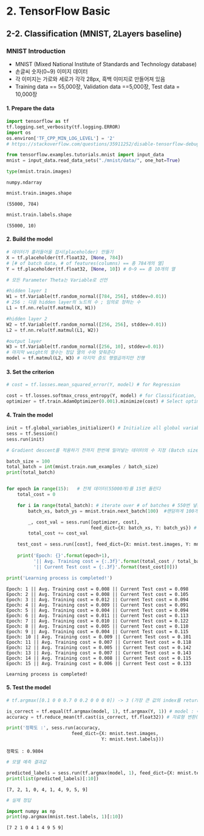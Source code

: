 # 2. TensorFlow Basic

## 2-2. Classification (MNIST, 2Layers baseline)

### MNIST Introduction

- MNIST (Mixed National Institute of Standards and Technology database)
- 손글씨 숫자(0~9) 이미지 데이터
- 각 이미지는 가로와 세로가 각각 28px, 흑백 이미지로 만들어져 있음
- Training data == 55,000장, Validation data ==5,000장, Test data = 10,000장



#### 1. Prepare the data

```python
import tensorflow as tf
tf.logging.set_verbosity(tf.logging.ERROR)
import os
os.environ['TF_CPP_MIN_LOG_LEVEL'] = '2' 
# https://stackoverflow.com/questions/35911252/disable-tensorflow-debugging-information
```

```python
from tensorflow.examples.tutorials.mnist import input_data
mnist = input_data.read_data_sets("./mnist/data/", one_hot=True)
```

```python
type(mnist.train.images)
```

`numpy.ndarray`

```python
mnist.train.images.shape
```

`(55000, 784)`

```python
mnist.train.labels.shape
```

`(55000, 10)`



#### 2. Build the model

```python
# 데이터가 흘러들어올 접시(placeholder) 만들기 
X = tf.placeholder(tf.float32, [None, 784]) 
# [# of batch data, # of features(columns) == 총 784개의 열]
Y = tf.placeholder(tf.float32, [None, 10]) # 0~9 == 총 10개의 열

# 모든 Parameter Theta는 Variable로 선언

#hidden layer 1
W1 = tf.Variable(tf.random_normal([784, 256], stddev=0.01))
# 256 : 다음 hidden layer의 노드의 수 ; 임의로 정하는 수
L1 = tf.nn.relu(tf.matmul(X, W1))

#hidden layer 2
W2 = tf.Variable(tf.random_normal([256, 256], stddev=0.01))
L2 = tf.nn.relu(tf.matmul(L1, W2))

#output layer
W3 = tf.Variable(tf.random_normal([256, 10], stddev=0.01))
# 마지막 weight의 열수는 정답 열의 수와 맞춰준다
model = tf.matmul(L2, W3) # 마지막 층도 행렬곱까지만 진행
```



#### 3. Set the criterion

````python
# cost = tf.losses.mean_squared_error(Y, model) # for Regression

cost = tf.losses.softmax_cross_entropy(Y, model) # for Classification, "cross-entropy" after "softmax"
optimizer = tf.train.AdamOptimizer(0.001).minimize(cost) # Select optimizer & connect with cost function (recommended start : "Adam")
````



#### 4. Train the model

```python
init = tf.global_variables_initializer() # Initialize all global variables (Parameter Theta)
sess = tf.Session()
sess.run(init)

# Gradient descent를 적용하기 전까지 한번에 밀어넣는 데이터의 수 지정 (Batch size == 하나의 데이터 덩어리 내 데이터 수)

batch_size = 100
total_batch = int(mnist.train.num_examples / batch_size)
print(total_batch)


for epoch in range(15):   # 전체 데이터(55000개)를 15번 돌린다
    total_cost = 0

    for i in range(total_batch): # iterate over # of batches # 550번 넣는다 = 100개(batch_size)씩 들어간다
        batch_xs, batch_ys = mnist.train.next_batch(100)  #랜덤하게 100개를 뽑는다

        _, cost_val = sess.run([optimizer, cost], 
                               feed_dict={X: batch_xs, Y: batch_ys}) # 먹여줄(feed) 딕셔너리(dict)  # placeholder X, Y 안에 원본데이터 넣기
        total_cost += cost_val

    test_cost = sess.run([cost], feed_dict={X: mnist.test.images, Y: mnist.test.labels}) # current test error
    
    print('Epoch: {}'.format(epoch+1), 
          '|| Avg. Training cost = {:.3f}'.format(total_cost / total_batch),
          '|| Current Test cost = {:.3f}'.format(test_cost[0]))

print('Learning process is completed!')
```

```
Epoch: 1 || Avg. Training cost = 0.008 || Current Test cost = 0.098
Epoch: 2 || Avg. Training cost = 0.008 || Current Test cost = 0.105
Epoch: 3 || Avg. Training cost = 0.012 || Current Test cost = 0.094
Epoch: 4 || Avg. Training cost = 0.009 || Current Test cost = 0.091
Epoch: 5 || Avg. Training cost = 0.004 || Current Test cost = 0.094
Epoch: 6 || Avg. Training cost = 0.011 || Current Test cost = 0.113
Epoch: 7 || Avg. Training cost = 0.010 || Current Test cost = 0.122
Epoch: 8 || Avg. Training cost = 0.005 || Current Test cost = 0.110
Epoch: 9 || Avg. Training cost = 0.004 || Current Test cost = 0.115
Epoch: 10 || Avg. Training cost = 0.009 || Current Test cost = 0.101
Epoch: 11 || Avg. Training cost = 0.007 || Current Test cost = 0.118
Epoch: 12 || Avg. Training cost = 0.005 || Current Test cost = 0.142
Epoch: 13 || Avg. Training cost = 0.007 || Current Test cost = 0.143
Epoch: 14 || Avg. Training cost = 0.008 || Current Test cost = 0.115
Epoch: 15 || Avg. Training cost = 0.006 || Current Test cost = 0.133

Learning process is completed!
```



#### 5. Test the model

```python
# tf.argmax([0.1 0 0 0.7 0 0.2 0 0 0 0]) -> 3 (가장 큰 값의 index를 return)

is_correct = tf.equal(tf.argmax(model, 1), tf.argmax(Y, 1)) # model : 예측값, Y : 실제 정답
accuracy = tf.reduce_mean(tf.cast(is_correct, tf.float32)) # 자료형 변환(type-"cast") 후, 차원을 줄이면서(reduce) 평균(mean) 계산

print('정확도 :', sess.run(accuracy,
                        feed_dict={X: mnist.test.images,
                                   Y: mnist.test.labels}))
```

`정확도 : 0.9804`

```python
# 모델 예측 결과값

predicted_labels = sess.run(tf.argmax(model, 1), feed_dict={X: mnist.test.images, Y: mnist.test.labels})
print(list(predicted_labels)[:10])
```

`[7, 2, 1, 0, 4, 1, 4, 9, 5, 9]`

```python
# 실제 정답 

import numpy as np
print(np.argmax(mnist.test.labels, 1)[:10])
```

`[7 2 1 0 4 1 4 9 5 9]`

